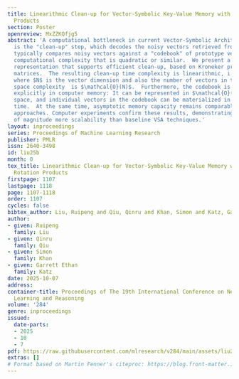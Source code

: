 ```yaml
---
title: Linearithmic Clean-up for Vector-Symbolic Key-Value Memory with Kroneker Rotation
  Products
section: Poster
openreview: MxZZKQfjg5
abstract: 'A computational bottleneck in current Vector-Symbolic Architectures (VSAs)
  is the "clean-up" step, which decodes the noisy vectors retrieved from the architecture.  Clean-up
  typically compares noisy vectors against a "codebook" of prototype vectors, incurring
  computational complexity that is quadratic or similar.  We present a new codebook
  representation that supports efficient clean-up, based on Kroneker products of rotation-like
  matrices.  The resulting clean-up time complexity is linearithmic, i.e. $\mathcal{O}(N\text{log}N)$,
  where $N$ is the vector dimension and also the number of vectors in the codebook.  Clean-up
  space complexity  is $\mathcal{O}(N)$.  Furthermore, the codebook is not stored
  explicitly in computer memory: It can be represented in $\mathcal{O}(\text{log}N)$
  space, and individual vectors in the codebook can be materialized in $\mathcal{O}(N)$
  time.  At the same time, asymptotic memory capacity remains comparable to standard
  approaches. Computer experiments confirm these results, demonstrating several orders
  of magnitude more scalability than baseline VSA techniques.'
layout: inproceedings
series: Proceedings of Machine Learning Research
publisher: PMLR
issn: 2640-3498
id: liu25b
month: 0
tex_title: Linearithmic Clean-up for Vector-Symbolic Key-Value Memory with Kroneker
  Rotation Products
firstpage: 1107
lastpage: 1118
page: 1107-1118
order: 1107
cycles: false
bibtex_author: Liu, Ruipeng and Qiu, Qinru and Khan, Simon and Katz, Garrett Ethan
author:
- given: Ruipeng
  family: Liu
- given: Qinru
  family: Qiu
- given: Simon
  family: Khan
- given: Garrett Ethan
  family: Katz
date: 2025-10-07
address:
container-title: Proceedings of The 19th International Conference on Neurosymbolic
  Learning and Reasoning
volume: '284'
genre: inproceedings
issued:
  date-parts:
  - 2025
  - 10
  - 7
pdf: https://raw.githubusercontent.com/mlresearch/v284/main/assets/liu25b/liu25b.pdf
extras: []
# Format based on Martin Fenner's citeproc: https://blog.front-matter.io/posts/citeproc-yaml-for-bibliographies/
---
```

